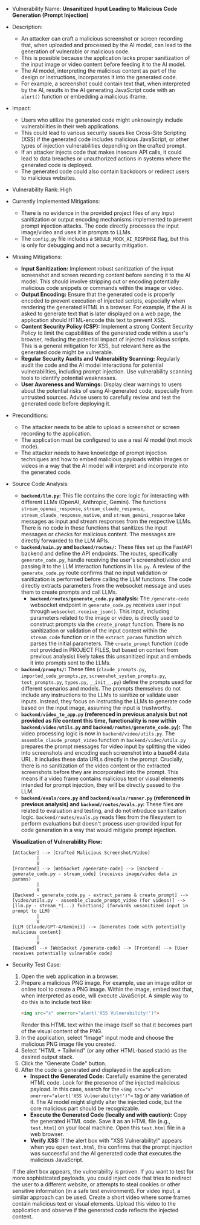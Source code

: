 * Vulnerability Name: **Unsanitized Input Leading to Malicious Code Generation (Prompt Injection)**
* Description:
    * An attacker can craft a malicious screenshot or screen recording that, when uploaded and processed by the AI model, can lead to the generation of vulnerable or malicious code.
    * This is possible because the application lacks proper sanitization of the input image or video content before feeding it to the AI model.
    * The AI model, interpreting the malicious content as part of the design or instructions, incorporates it into the generated code.
    * For example, a screenshot could contain text that, when interpreted by the AI, results in the AI generating JavaScript code with an `alert()` function or embedding a malicious iframe.
* Impact:
    * Users who utilize the generated code might unknowingly include vulnerabilities in their web applications.
    * This could lead to various security issues like Cross-Site Scripting (XSS) if the generated code includes malicious JavaScript, or other types of injection vulnerabilities depending on the crafted prompt.
    * If an attacker injects code that makes insecure API calls, it could lead to data breaches or unauthorized actions in systems where the generated code is deployed.
    * The generated code could also contain backdoors or redirect users to malicious websites.
* Vulnerability Rank: High
* Currently Implemented Mitigations:
    * There is no evidence in the provided project files of any input sanitization or output encoding mechanisms implemented to prevent prompt injection attacks. The code directly processes the input image/video and uses it in prompts to LLMs.
    * The `config.py` file includes a `SHOULD_MOCK_AI_RESPONSE` flag, but this is only for debugging and not a security mitigation.
* Missing Mitigations:
    * **Input Sanitization:** Implement robust sanitization of the input screenshot and screen recording content before sending it to the AI model. This should involve stripping out or encoding potentially malicious code snippets or commands within the image or video.
    * **Output Encoding:**  Ensure that the generated code is properly encoded to prevent execution of injected scripts, especially when rendering the generated HTML in a browser. For example, if the AI is asked to generate text that is later displayed on a web page, the application should HTML-encode this text to prevent XSS.
    * **Content Security Policy (CSP):** Implement a strong Content Security Policy to limit the capabilities of the generated code within a user's browser, reducing the potential impact of injected malicious scripts. This is a general mitigation for XSS, but relevant here as the generated code might be vulnerable.
    * **Regular Security Audits and Vulnerability Scanning:** Regularly audit the code and the AI model interactions for potential vulnerabilities, including prompt injection. Use vulnerability scanning tools to identify potential weaknesses.
    * **User Awareness and Warnings:** Display clear warnings to users about the potential risks of using AI-generated code, especially from untrusted sources. Advise users to carefully review and test the generated code before deploying it.
* Preconditions:
    * The attacker needs to be able to upload a screenshot or screen recording to the application.
    * The application must be configured to use a real AI model (not mock mode).
    * The attacker needs to have knowledge of prompt injection techniques and how to embed malicious payloads within images or videos in a way that the AI model will interpret and incorporate into the generated code.
* Source Code Analysis:
    * **`backend/llm.py`:** This file contains the core logic for interacting with different LLMs (OpenAI, Anthropic, Gemini). The functions `stream_openai_response`, `stream_claude_response`, `stream_claude_response_native`, and `stream_gemini_response` take messages as input and stream responses from the respective LLMs. There is no code in these functions that sanitizes the input messages or checks for malicious content. The messages are directly forwarded to the LLM APIs.
    * **`backend/main.py` and `backend/routes/`:** These files set up the FastAPI backend and define the API endpoints. The routes, specifically `generate_code.py`, handle receiving the user's screenshot/video and passing it to the LLM interaction functions in `llm.py`.  A review of the `generate_code.py` route confirms that no input validation or sanitization is performed before calling the LLM functions. The code directly extracts parameters from the websocket message and uses them to create prompts and call LLMs.
        * **`backend/routes/generate_code.py` analysis:** The `/generate-code` websocket endpoint in `generate_code.py` receives user input through `websocket.receive_json()`. This input, including parameters related to the image or video, is directly used to construct prompts via the `create_prompt` function. There is no sanitization or validation of the input content within the `stream_code` function or in the `extract_params` function which parses the initial parameters. The `create_prompt` function (code not provided in PROJECT FILES, but based on context from previous analysis) likely takes this unsanitized input and embeds it into prompts sent to the LLMs.
    * **`backend/prompts/`:** These files (`claude_prompts.py`, `imported_code_prompts.py`, `screenshot_system_prompts.py`, `test_prompts.py`, `types.py`, `__init__.py`) define the prompts used for different scenarios and models. The prompts themselves do not include any instructions to the LLMs to sanitize or validate user inputs.  Instead, they focus on instructing the LLMs to generate code based on the input image, assuming the input is trustworthy.
    * **`backend/video_to_app.py` (referenced in previous analysis but not provided as file content this time, functionality is now within `backend/video/utils.py` and `backend/routes/generate_code.py`):**  The video processing logic is now in `backend/video/utils.py`. The `assemble_claude_prompt_video` function in `backend/video/utils.py` prepares the prompt messages for video input by splitting the video into screenshots and encoding each screenshot into a base64 data URL. It includes these data URLs directly in the prompt.  Crucially, there is no sanitization of the video content or the extracted screenshots before they are incorporated into the prompt. This means if a video frame contains malicious text or visual elements intended for prompt injection, they will be directly passed to the LLM.
    * **`backend/evals/core.py` and `backend/evals/runner.py` (referenced in previous analysis) and `backend/routes/evals.py`:** These files are related to evaluation and testing, and do not introduce sanitization logic. `backend/routes/evals.py` reads files from the filesystem to perform evaluations but doesn't process user-provided input for code generation in a way that would mitigate prompt injection.

    **Visualization of Vulnerability Flow:**

    ```
    [Attacker] --> [Crafted Malicious Screenshot/Video]
             |
             V
    [Frontend] --> [WebSocket /generate-code] --> [Backend - generate_code.py - stream_code] (receives image/video data in params)
             |
             V
    [Backend - generate_code.py - extract_params & create_prompt] --> [video/utils.py - assemble_claude_prompt_video (for videos)] --> [llm.py - stream_*(...) functions] (forwards unsanitized input in prompt to LLM)
             |
             V
    [LLM (Claude/GPT-4/Gemini)] --> [Generates Code with potentially malicious content]
             |
             V
    [Backend] --> [WebSocket /generate-code] --> [Frontend] --> [User receives potentially vulnerable code]
    ```

* Security Test Case:
    1. Open the web application in a browser.
    2. Prepare a malicious PNG image. For example, use an image editor or online tool to create a PNG image. Within the image, embed text that, when interpreted as code, will execute JavaScript. A simple way to do this is to include text like:
       ```html
       <img src="x" onerror="alert('XSS Vulnerability!')">
       ```
       Render this HTML text within the image itself so that it becomes part of the visual content of the PNG.
    3. In the application, select "Image" input mode and choose the malicious PNG image file you created.
    4. Select "HTML + Tailwind" (or any other HTML-based stack) as the desired output stack.
    5. Click the "Generate Code" button.
    6. After the code is generated and displayed in the application:
        * **Inspect the Generated Code:** Carefully examine the generated HTML code. Look for the presence of the injected malicious payload. In this case, search for the `<img src="x" onerror="alert('XSS Vulnerability!')">` tag or any variation of it. The AI model might slightly alter the injected code, but the core malicious part should be recognizable.
        * **Execute the Generated Code (locally and with caution):** Copy the generated HTML code. Save it as an HTML file (e.g., `test.html`) on your local machine. Open this `test.html` file in a web browser.
        * **Verify XSS:** If the alert box with "XSS Vulnerability!" appears when you open `test.html`, this confirms that the prompt injection was successful and the AI generated code that executes the malicious JavaScript.

    If the alert box appears, the vulnerability is proven. If you want to test for more sophisticated payloads, you could inject code that tries to redirect the user to a different website, or attempts to steal cookies or other sensitive information (in a safe test environment). For video input, a similar approach can be used. Create a short video where some frames contain malicious text or visual elements. Upload this video to the application and observe if the generated code reflects the injected content.
